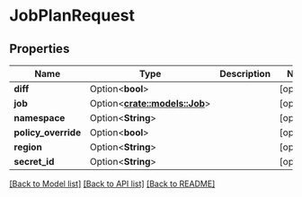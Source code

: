 # JobPlanRequest

## Properties

| Name                | Type                                     | Description | Notes      |
| ------------------- | ---------------------------------------- | ----------- | ---------- |
| **diff**            | Option<**bool**>                         |             | [optional] |
| **job**             | Option<[**crate::models::Job**](Job.md)> |             | [optional] |
| **namespace**       | Option<**String**>                       |             | [optional] |
| **policy_override** | Option<**bool**>                         |             | [optional] |
| **region**          | Option<**String**>                       |             | [optional] |
| **secret_id**       | Option<**String**>                       |             | [optional] |

[[Back to Model list]](../README.md#documentation-for-models)
[[Back to API list]](../README.md#documentation-for-api-endpoints)
[[Back to README]](../README.md)
